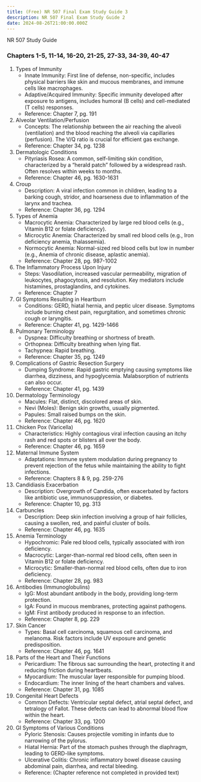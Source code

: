 ```yaml
---
title: (Free) NR 507 Final Exam Study Guide 3
description: NR 507 Final Exam Study Guide 2
date: 2024-08-26T21:00:00.000Z
---
```


NR 507 Study Guide

### Chapters 1-5, 11-14, 16-20, 21-25, 27-33, 34-39, 40-47

1. Types of Immunity
   * Innate Immunity: First line of defense, non-specific, includes physical barriers like skin and mucous membranes, and immune cells like macrophages.
   * Adaptive/Acquired Immunity: Specific immunity developed after exposure to antigens, includes humoral (B cells) and cell-mediated (T cells) responses.
   * Reference: Chapter 7, pg. 191
2. Alveolar Ventilation/Perfusion
   * Concepts: The relationship between the air reaching the alveoli (ventilation) and the blood reaching the alveoli via capillaries (perfusion). The V/Q ratio is crucial for efficient gas exchange.
   * Reference: Chapter 34, pg. 1238
3. Dermatologic Conditions
   * Pityriasis Rosea: A common, self-limiting skin condition, characterized by a “herald patch” followed by a widespread rash. Often resolves within weeks to months.
   * Reference: Chapter 46, pg. 1630-1631
4. Croup
   * Description: A viral infection common in children, leading to a barking cough, stridor, and hoarseness due to inflammation of the larynx and trachea.
   * Reference: Chapter 36, pg. 1294
5. Types of Anemia
   * Macrocytic Anemia: Characterized by large red blood cells (e.g., Vitamin B12 or folate deficiency).
   * Microcytic Anemia: Characterized by small red blood cells (e.g., Iron deficiency anemia, thalassemia).
   * Normocytic Anemia: Normal-sized red blood cells but low in number (e.g., Anemia of chronic disease, aplastic anemia).
   * Reference: Chapter 28, pg. 987-1002
6. The Inflammatory Process Upon Injury
   * Steps: Vasodilation, increased vascular permeability, migration of leukocytes, phagocytosis, and resolution. Key mediators include histamines, prostaglandins, and cytokines.
   * Reference: Chapter 7
7. GI Symptoms Resulting in Heartburn
   * Conditions: GERD, hiatal hernia, and peptic ulcer disease. Symptoms include burning chest pain, regurgitation, and sometimes chronic cough or laryngitis.
   * Reference: Chapter 41, pg. 1429-1466
8. Pulmonary Terminology
   * Dyspnea: Difficulty breathing or shortness of breath.
   * Orthopnea: Difficulty breathing when lying flat.
   * Tachypnea: Rapid breathing.
   * Reference: Chapter 35, pg. 1249
9. Complications of Gastric Resection Surgery
   * Dumping Syndrome: Rapid gastric emptying causing symptoms like diarrhea, dizziness, and hypoglycemia. Malabsorption of nutrients can also occur.
   * Reference: Chapter 41, pg. 1439
10. Dermatology Terminology
    * Macules: Flat, distinct, discolored areas of skin.
    * Nevi (Moles): Benign skin growths, usually pigmented.
    * Papules: Small raised bumps on the skin.
    * Reference: Chapter 46, pg. 1620
11. Chicken Pox (Varicella)
    * Characteristics: Highly contagious viral infection causing an itchy rash and red spots or blisters all over the body.
    * Reference: Chapter 46, pg. 1659
12. Maternal Immune System
    * Adaptations: Immune system modulation during pregnancy to prevent rejection of the fetus while maintaining the ability to fight infections.
    * Reference: Chapters 8 & 9, pg. 259-276
13. Candidiasis Exacerbation
    * Description: Overgrowth of Candida, often exacerbated by factors like antibiotic use, immunosuppression, or diabetes.
    * Reference: Chapter 10, pg. 313
14. Carbuncles
    * Description: Deep skin infection involving a group of hair follicles, causing a swollen, red, and painful cluster of boils.
    * Reference: Chapter 46, pg. 1635
15. Anemia Terminology
    * Hypochromic: Pale red blood cells, typically associated with iron deficiency.
    * Macrocytic: Larger-than-normal red blood cells, often seen in Vitamin B12 or folate deficiency.
    * Microcytic: Smaller-than-normal red blood cells, often due to iron deficiency.
    * Reference: Chapter 28, pg. 983
16. Antibodies (Immunoglobulins)
    * IgG: Most abundant antibody in the body, providing long-term protection.
    * IgA: Found in mucous membranes, protecting against pathogens.
    * IgM: First antibody produced in response to an infection.
    * Reference: Chapter 8, pg. 229
17. Skin Cancer
    * Types: Basal cell carcinoma, squamous cell carcinoma, and melanoma. Risk factors include UV exposure and genetic predisposition.
    * Reference: Chapter 46, pg. 1641
18. Parts of the Heart and Their Functions
    * Pericardium: The fibrous sac surrounding the heart, protecting it and reducing friction during heartbeats.
    * Myocardium: The muscular layer responsible for pumping blood.
    * Endocardium: The inner lining of the heart chambers and valves.
    * Reference: Chapter 31, pg. 1085
19. Congenital Heart Defects
    * Common Defects: Ventricular septal defect, atrial septal defect, and tetralogy of Fallot. These defects can lead to abnormal blood flow within the heart.
    * Reference: Chapter 33, pg. 1200
20. GI Symptoms of Various Conditions
    * Pyloric Stenosis: Causes projectile vomiting in infants due to narrowing of the pylorus.
    * Hiatal Hernia: Part of the stomach pushes through the diaphragm, leading to GERD-like symptoms.
    * Ulcerative Colitis: Chronic inflammatory bowel disease causing abdominal pain, diarrhea, and rectal bleeding.
    * Reference: (Chapter reference not completed in provided text)
